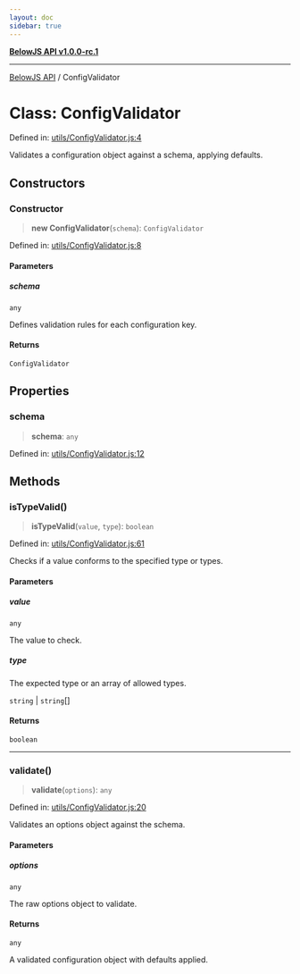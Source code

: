```yaml
---
layout: doc
sidebar: true
---
```


[**BelowJS API v1.0.0-rc.1**](../README.md)

***

[BelowJS API](../globals.md) / ConfigValidator

# Class: ConfigValidator

Defined in: [utils/ConfigValidator.js:4](https://github.com/patrick-morrison/belowjs/blob/3dad94c9258636bf7e164e6552e8b1768d6eaa22/src/utils/ConfigValidator.js#L4)

Validates a configuration object against a schema, applying defaults.

## Constructors

### Constructor

> **new ConfigValidator**(`schema`): `ConfigValidator`

Defined in: [utils/ConfigValidator.js:8](https://github.com/patrick-morrison/belowjs/blob/3dad94c9258636bf7e164e6552e8b1768d6eaa22/src/utils/ConfigValidator.js#L8)

#### Parameters

##### schema

`any`

Defines validation rules for each configuration key.

#### Returns

`ConfigValidator`

## Properties

### schema

> **schema**: `any`

Defined in: [utils/ConfigValidator.js:12](https://github.com/patrick-morrison/belowjs/blob/3dad94c9258636bf7e164e6552e8b1768d6eaa22/src/utils/ConfigValidator.js#L12)

## Methods

### isTypeValid()

> **isTypeValid**(`value`, `type`): `boolean`

Defined in: [utils/ConfigValidator.js:61](https://github.com/patrick-morrison/belowjs/blob/3dad94c9258636bf7e164e6552e8b1768d6eaa22/src/utils/ConfigValidator.js#L61)

Checks if a value conforms to the specified type or types.

#### Parameters

##### value

`any`

The value to check.

##### type

The expected type or an array of allowed types.

`string` | `string`[]

#### Returns

`boolean`

***

### validate()

> **validate**(`options`): `any`

Defined in: [utils/ConfigValidator.js:20](https://github.com/patrick-morrison/belowjs/blob/3dad94c9258636bf7e164e6552e8b1768d6eaa22/src/utils/ConfigValidator.js#L20)

Validates an options object against the schema.

#### Parameters

##### options

`any`

The raw options object to validate.

#### Returns

`any`

A validated configuration object with defaults applied.

